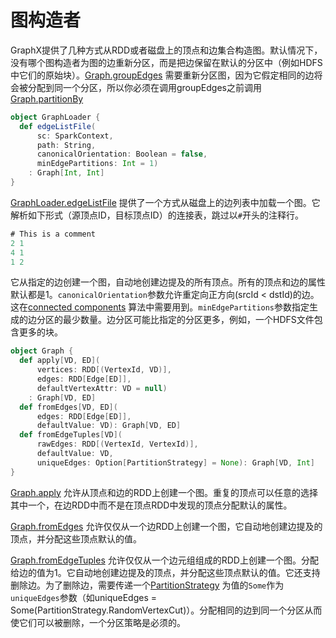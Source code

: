 # 图构造者

GraphX提供了几种方式从RDD或者磁盘上的顶点和边集合构造图。默认情况下，没有哪个图构造者为图的边重新分区，而是把边保留在默认的分区中（例如HDFS中它们的原始块）。[Graph.groupEdges](https://spark.apache.org/docs/latest/api/scala/index.html#org.apache.spark.graphx.Graph@groupEdges((ED,ED)⇒ED):Graph[VD,ED])
需要重新分区图，因为它假定相同的边将会被分配到同一个分区，所以你必须在调用groupEdges之前调用[Graph.partitionBy](https://spark.apache.org/docs/latest/api/scala/index.html#org.apache.spark.graphx.Graph@partitionBy(PartitionStrategy):Graph[VD,ED])

```scala
object GraphLoader {
  def edgeListFile(
      sc: SparkContext,
      path: String,
      canonicalOrientation: Boolean = false,
      minEdgePartitions: Int = 1)
    : Graph[Int, Int]
}
```

[GraphLoader.edgeListFile](https://spark.apache.org/docs/latest/api/scala/index.html#org.apache.spark.graphx.GraphLoader$@edgeListFile(SparkContext,String,Boolean,Int):Graph[Int,Int])
提供了一个方式从磁盘上的边列表中加载一个图。它解析如下形式（源顶点ID，目标顶点ID）的连接表，跳过以`#`开头的注释行。

```scala
# This is a comment
2 1
4 1
1 2
```

它从指定的边创建一个图，自动地创建边提及的所有顶点。所有的顶点和边的属性默认都是1。`canonicalOrientation`参数允许重定向正方向(srcId < dstId)的边。这在[connected components](https://spark.apache.org/docs/latest/api/scala/index.html#org.apache.spark.graphx.lib.ConnectedComponents$)
算法中需要用到。`minEdgePartitions`参数指定生成的边分区的最少数量。边分区可能比指定的分区更多，例如，一个HDFS文件包含更多的块。

```scala
object Graph {
  def apply[VD, ED](
      vertices: RDD[(VertexId, VD)],
      edges: RDD[Edge[ED]],
      defaultVertexAttr: VD = null)
    : Graph[VD, ED]
  def fromEdges[VD, ED](
      edges: RDD[Edge[ED]],
      defaultValue: VD): Graph[VD, ED]
  def fromEdgeTuples[VD](
      rawEdges: RDD[(VertexId, VertexId)],
      defaultValue: VD,
      uniqueEdges: Option[PartitionStrategy] = None): Graph[VD, Int]
}
```
[Graph.apply](https://spark.apache.org/docs/latest/api/scala/index.html#org.apache.spark.graphx.Graph$@apply[VD,ED](RDD[(VertexId,VD)],RDD[Edge[ED]],VD)(ClassTag[VD],ClassTag[ED]):Graph[VD,ED])
允许从顶点和边的RDD上创建一个图。重复的顶点可以任意的选择其中一个，在边RDD中而不是在顶点RDD中发现的顶点分配默认的属性。

[Graph.fromEdges](https://spark.apache.org/docs/latest/api/scala/index.html#org.apache.spark.graphx.Graph$@fromEdges[VD,ED](RDD[Edge[ED]],VD)(ClassTag[VD],ClassTag[ED]):Graph[VD,ED])
允许仅仅从一个边RDD上创建一个图，它自动地创建边提及的顶点，并分配这些顶点默认的值。

[Graph.fromEdgeTuples](https://spark.apache.org/docs/latest/api/scala/index.html#org.apache.spark.graphx.Graph$@fromEdgeTuples[VD](RDD[(VertexId,VertexId)],VD,Option[PartitionStrategy])(ClassTag[VD]):Graph[VD,Int])
允许仅仅从一个边元组组成的RDD上创建一个图。分配给边的值为1。它自动地创建边提及的顶点，并分配这些顶点默认的值。它还支持删除边。为了删除边，需要传递一个[PartitionStrategy](https://spark.apache.org/docs/latest/api/scala/index.html#org.apache.spark.graphx.PartitionStrategy)
为值的`Some`作为`uniqueEdges`参数（如uniqueEdges = Some(PartitionStrategy.RandomVertexCut)）。分配相同的边到同一个分区从而使它们可以被删除，一个分区策略是必须的。

